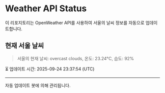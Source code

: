 
# Weather API Status

이 리포지토리는 OpenWeather API를 사용하여 서울의 날씨 정보를 자동으로 업데이트합니다.

## 현재 서울 날씨
> 서울의 현재 날씨: overcast clouds, 온도: 23.24°C, 습도: 92%

⏳ 업데이트 시간: 2025-09-24 23:37:54 (UTC)

---
자동 업데이트 봇에 의해 관리됩니다.
